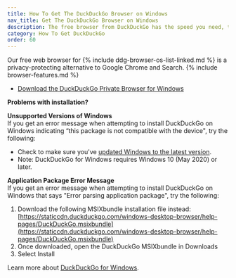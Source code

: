 ```yaml
---
title: How To Get The DuckDuckGo Browser on Windows
nav_title: Get The DuckDuckGo Browser on Windows
description: The free browser from DuckDuckGo has the speed you need, the features you expect, and comes packed with our best-in-class privacy protections.
category: How To Get DuckDuckGo
order: 60
---
```


Our free web browser for {% include ddg-browser-os-list-linked.md %} is a privacy-protecting alternative to Google Chrome and Search. {% include browser-features.md %}

-   [Download the DuckDuckGo Private Browser for Windows](http://duckduckgo.com/windows)

**Problems with installation?**

**Unsupported Versions of Windows**<br />
If you get an error message when attempting to install DuckDuckGo on Windows indicating “this package is not compatible with the device", try the following:

-   Check to make sure you've [updated Windows to the latest version](https://support.microsoft.com/en-us/windows/update-windows-3c5ae7fc-9fb6-9af1-1984-b5e0412c556a#WindowsVersion=Windows_10).
-   Note: DuckDuckGo for Windows requires Windows 10 (May 2020) or later.

**Application Package Error Message**<br />
If you get an error message when attempting to install DuckDuckGo on Windows that says "Error parsing application package", try the following:

1. Download the following MSIXbundle installation file instead: [https://staticcdn.duckduckgo.com/windows-desktop-browser/help-pages/DuckDuckGo.msixbundle](https://staticcdn.duckduckgo.com/windows-desktop-browser/help-pages/DuckDuckGo.msixbundle)
1. Once downloaded, open the DuckDuckGo MSIXbundle in Downloads
1. Select Install

Learn more about [DuckDuckGo for Windows](https://spreadprivacy.com/windows-browser-open-beta).
